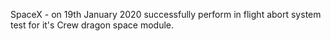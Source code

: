 SpaceX - on 19th January 2020 successfully perform in flight abort system test for it's Crew dragon space module.

